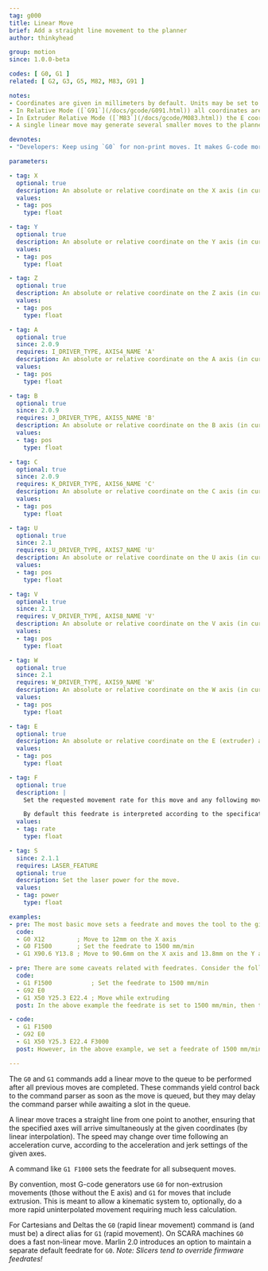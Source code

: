 ```yaml
---
tag: g000
title: Linear Move
brief: Add a straight line movement to the planner
author: thinkyhead

group: motion
since: 1.0.0-beta

codes: [ G0, G1 ]
related: [ G2, G3, G5, M82, M83, G91 ]

notes:
- Coordinates are given in millimeters by default. Units may be set to inches by [`G20`](/docs/gcode/G020.html).
- In Relative Mode ([`G91`](/docs/gcode/G091.html)) all coordinates are interpreted as relative, adding onto the previous position.
- In Extruder Relative Mode ([`M83`](/docs/gcode/M083.html)) the E coordinate is interpreted as relative, adding onto the previous E position.
- A single linear move may generate several smaller moves to the planner due to kinematics and bed leveling compensation. Printing performance can be tuned by adjusting segments-per-second.

devnotes:
- "Developers: Keep using `G0` for non-print moves. It makes G-code more adaptable to lasers, engravers, etc."

parameters:

- tag: X
  optional: true
  description: An absolute or relative coordinate on the X axis (in current units).
  values:
  - tag: pos
    type: float

- tag: Y
  optional: true
  description: An absolute or relative coordinate on the Y axis (in current units).
  values:
  - tag: pos
    type: float

- tag: Z
  optional: true
  description: An absolute or relative coordinate on the Z axis (in current units).
  values:
  - tag: pos
    type: float

- tag: A
  optional: true
  since: 2.0.9
  requires: I_DRIVER_TYPE, AXIS4_NAME 'A'
  description: An absolute or relative coordinate on the A axis (in current units).
  values:
  - tag: pos
    type: float

- tag: B
  optional: true
  since: 2.0.9
  requires: J_DRIVER_TYPE, AXIS5_NAME 'B'
  description: An absolute or relative coordinate on the B axis (in current units).
  values:
  - tag: pos
    type: float

- tag: C
  optional: true
  since: 2.0.9
  requires: K_DRIVER_TYPE, AXIS6_NAME 'C'
  description: An absolute or relative coordinate on the C axis (in current units).
  values:
  - tag: pos
    type: float

- tag: U
  optional: true
  since: 2.1
  requires: U_DRIVER_TYPE, AXIS7_NAME 'U'
  description: An absolute or relative coordinate on the U axis (in current units).
  values:
  - tag: pos
    type: float

- tag: V
  optional: true
  since: 2.1
  requires: V_DRIVER_TYPE, AXIS8_NAME 'V'
  description: An absolute or relative coordinate on the V axis (in current units).
  values:
  - tag: pos
    type: float

- tag: W
  optional: true
  since: 2.1
  requires: W_DRIVER_TYPE, AXIS9_NAME 'W'
  description: An absolute or relative coordinate on the W axis (in current units).
  values:
  - tag: pos
    type: float

- tag: E
  optional: true
  description: An absolute or relative coordinate on the E (extruder) axis (in current units). The E axis describes the position of the filament in terms of input to the extruder feeder.
  values:
  - tag: pos
    type: float

- tag: F
  optional: true
  description: |
    Set the requested movement rate for this move and any following moves. As with other `rate` parameters this value is specified in current units per minute.

    By default this feedrate is interpreted according to the specification for LinuxCNC default state (trivial kinematics, `CANON_XYZ` feed reference mode, Units-Per-Minute mode). For details, refer to the LinuxCNC documentation (https://linuxcnc.org/docs/html/gcode/machining-center.html#sub:feed-rate)
  values:
  - tag: rate
    type: float

- tag: S
  since: 2.1.1
  requires: LASER_FEATURE
  optional: true
  description: Set the laser power for the move.
  values:
  - tag: power
    type: float

examples:
- pre: The most basic move sets a feedrate and moves the tool to the given position.
  code:
  - G0 X12         ; Move to 12mm on the X axis
  - G0 F1500       ; Set the feedrate to 1500 mm/min
  - G1 X90.6 Y13.8 ; Move to 90.6mm on the X axis and 13.8mm on the Y axis

- pre: There are some caveats related with feedrates. Consider the following&#x3A;
  code:
  - G1 F1500           ; Set the feedrate to 1500 mm/min
  - G92 E0
  - G1 X50 Y25.3 E22.4 ; Move while extruding
  post: In the above example the feedrate is set to 1500 mm/min, then the tool is moved 50mm on the X axis and 25.3mm on the Y axis while extruding 22.4mm of filament between the two points.

- code:
  - G1 F1500
  - G92 E0
  - G1 X50 Y25.3 E22.4 F3000
  post: However, in the above example, we set a feedrate of 1500 mm/min on line 1 then do the move described above, accelerating to a feedrate of 3000 mm/min (if possible). The extrusion will accelerate along with the X and Y movement, so everything stays synchronized.

---
```


The `G0` and `G1` commands add a linear move to the queue to be performed after all previous moves are completed. These commands yield control back to the command parser as soon as the move is queued, but they may delay the command parser while awaiting a slot in the queue.

A linear move traces a straight line from one point to another, ensuring that the specified axes will arrive simultaneously at the given coordinates (by linear interpolation). The speed may change over time following an acceleration curve, according to the acceleration and jerk settings of the given axes.

A command like `G1 F1000` sets the feedrate for all subsequent moves.

By convention, most G-code generators use `G0` for non-extrusion movements (those without the E axis) and `G1` for moves that include extrusion. This is meant to allow a kinematic system to, optionally, do a more rapid uninterpolated movement requiring much less calculation.

For Cartesians and Deltas the `G0` (rapid linear movement) command is (and must be) a direct alias for `G1` (rapid movement). On SCARA machines `G0` does a fast non-linear move. Marlin 2.0 introduces an option to maintain a separate default feedrate for `G0`. *Note: Slicers tend to override firmware feedrates!*
